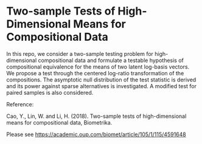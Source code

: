 # Two-sample Tests of High-Dimensional Means for Compositional Data

In this repo, we consider a two-sample testing problem for high-dimensional compositional data and formulate a testable hypothesis of compositional equivalence for the means of
two latent log-basis vectors. We propose a test through the centered log-ratio transformation of
the compositions. The asymptotic null distribution of the test statistic is derived and its power
against sparse alternatives is investigated. A modified test for paired samples is also considered.

Reference:

Cao, Y., Lin, W. and Li, H. (2018). Two-sample tests of high-dimensional means for compositional data,
Biometrika.

Please see https://academic.oup.com/biomet/article/105/1/115/4591648
